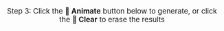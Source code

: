 <div style="font-size: 1.2em; text-align: center;">
    Step 3: Click the <strong>🚀 Animate</strong> button below to generate, or click the <strong>🧹 Clear</strong> to erase the results
</div>
